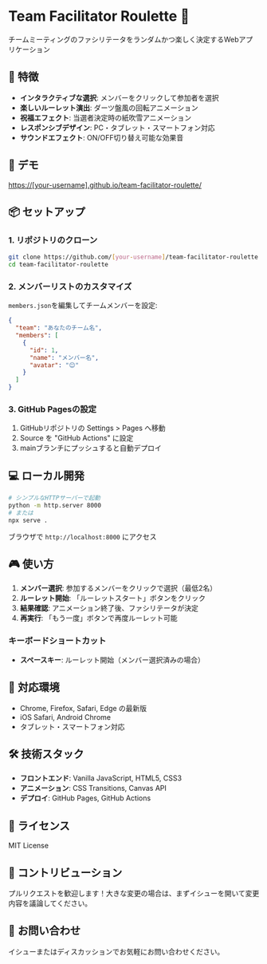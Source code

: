 # Team Facilitator Roulette 🎯

チームミーティングのファシリテータをランダムかつ楽しく決定するWebアプリケーション

## 🌟 特徴

- **インタラクティブな選択**: メンバーをクリックして参加者を選択
- **楽しいルーレット演出**: ダーツ盤風の回転アニメーション
- **祝福エフェクト**: 当選者決定時の紙吹雪アニメーション
- **レスポンシブデザイン**: PC・タブレット・スマートフォン対応
- **サウンドエフェクト**: ON/OFF切り替え可能な効果音

## 🚀 デモ

[https://[your-username].github.io/team-facilitator-roulette/](https://[your-username].github.io/team-facilitator-roulette/)

## 📦 セットアップ

### 1. リポジトリのクローン

```bash
git clone https://github.com/[your-username]/team-facilitator-roulette.git
cd team-facilitator-roulette
```

### 2. メンバーリストのカスタマイズ

`members.json`を編集してチームメンバーを設定:

```json
{
  "team": "あなたのチーム名",
  "members": [
    {
      "id": 1,
      "name": "メンバー名",
      "avatar": "😊"
    }
  ]
}
```

### 3. GitHub Pagesの設定

1. GitHubリポジトリの Settings > Pages へ移動
2. Source を "GitHub Actions" に設定
3. mainブランチにプッシュすると自動デプロイ

## 💻 ローカル開発

```bash
# シンプルなHTTPサーバーで起動
python -m http.server 8000
# または
npx serve .
```

ブラウザで `http://localhost:8000` にアクセス

## 🎮 使い方

1. **メンバー選択**: 参加するメンバーをクリックで選択（最低2名）
2. **ルーレット開始**: 「ルーレットスタート」ボタンをクリック
3. **結果確認**: アニメーション終了後、ファシリテータが決定
4. **再実行**: 「もう一度」ボタンで再度ルーレット可能

### キーボードショートカット

- **スペースキー**: ルーレット開始（メンバー選択済みの場合）

## 📱 対応環境

- Chrome, Firefox, Safari, Edge の最新版
- iOS Safari, Android Chrome
- タブレット・スマートフォン対応

## 🛠 技術スタック

- **フロントエンド**: Vanilla JavaScript, HTML5, CSS3
- **アニメーション**: CSS Transitions, Canvas API
- **デプロイ**: GitHub Pages, GitHub Actions

## 📄 ライセンス

MIT License

## 🤝 コントリビューション

プルリクエストを歓迎します！大きな変更の場合は、まずイシューを開いて変更内容を議論してください。

## 📮 お問い合わせ

イシューまたはディスカッションでお気軽にお問い合わせください。